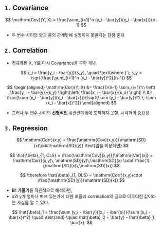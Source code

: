 ## `1.` Covariance

$$
\mathrm{Cov}(Y, X) = \frac{\sum_{i=1}^n (y_i - \bar{y})(x_i - \bar{x})}{n-1}
$$

- 두 변수 사이의 양과 음의 관계밖에 설명하지 못한다는 단점 존재

## `2.` Correlation

- 정규화된 X, Y로 다시 Covariance을 구한 개념

$$
z_i = \frac{y_i - \bar{y}}{s_y}, \quad \text{where } \; s_y = \sqrt{\frac{\sum_{i=1}^n (y_i - \bar{y})^2}{n-1}}
$$

$$
\begin{aligned}
\mathrm{Cor}(Y, X) 
&= \frac{1}{n-1} \sum_{i=1}^n \left( \frac{y_i - \bar{y}}{s_y} \right)\left( \frac{x_i - \bar{x}}{s_x} \right) \\
&= \frac{\sum (y_i - \bar{y})(x_i - \bar{x})}{\sqrt{\sum (y_i - \bar{y})^2 \; \sum (x_i - \bar{x})^2}}
\end{aligned}
$$

- 그러나 두 변수 사이의 **선형적인** 상관관계밖에 포착하지 못함. 시각화의 중요성

## `3.` Regression

$$
\mathrm{Corr}(x,y) = \frac{\mathrm{Cov}(x,y)}{\mathrm{SD}(x)\cdot\mathrm{SD}(y)} \text{임을 이용하면}
$$

$$
\hat{\beta}_{1, OLS} 
= \frac{\mathrm{Cov}(x,y)}{\mathrm{Var}(x)} 
= \mathrm{Corr}(x,y)\, \mathrm{SD}(y)\,\mathrm{SD}(x) \cdot \frac{1}{\mathrm{SD}(x)\,\mathrm{SD}(x)}
$$

$$
\therefore \hat{\beta}_{1, OLS} 
= \mathrm{Corr}(x,y)\cdot \frac{\mathrm{SD}(y)}{\mathrm{SD}(x)}
$$

- **B1 기울기**를 직관적으로 해석하면,
- x와 y가 얼마나 퍼져 있는가에 대한 비율과 correlation의 곱으로 이루어진 값이라는 사실을 알 수 있다.

$$
\hat{\beta}_1 = \frac{\sum (y_i - \bar{y})(x_i - \bar{x})}{\sum (x_i - \bar{x})^2}
\quad \text{and} \quad
\hat{\beta}_0 = \bar{y} - \hat{\beta}_1 \bar{x}.
$$

